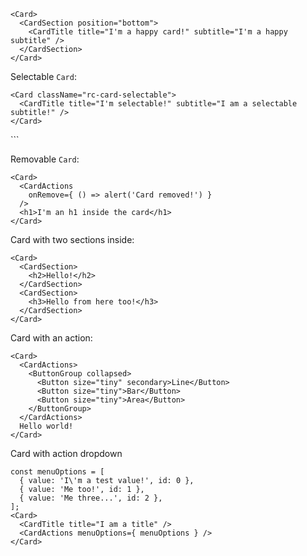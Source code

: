 ```
<Card>
  <CardSection position="bottom">
    <CardTitle title="I'm a happy card!" subtitle="I'm a happy subtitle" />
  </CardSection>
</Card>
```

Selectable `Card`:
```
<Card className="rc-card-selectable">
  <CardTitle title="I'm selectable!" subtitle="I am a selectable subtitle!" />
</Card>
```
  <CardTitle title="I'm a happy selected card!" subtitle="I'm the subtitle!" />
</Card>
```

Removable `Card`:
```
<Card>
  <CardActions
    onRemove={ () => alert('Card removed!') }
  />
  <h1>I'm an h1 inside the card</h1>
</Card>
```

Card with two sections inside:
```
<Card>
  <CardSection>
    <h2>Hello!</h2>
  </CardSection>
  <CardSection>
    <h3>Hello from here too!</h3>
  </CardSection>
</Card>
```

Card with an action:
```
<Card>
  <CardActions>
    <ButtonGroup collapsed>
      <Button size="tiny" secondary>Line</Button>
      <Button size="tiny">Bar</Button>
      <Button size="tiny">Area</Button>
    </ButtonGroup>
  </CardActions>
  Hello world!
</Card>
```
Card with action dropdown
```
const menuOptions = [
  { value: 'I\'m a test value!', id: 0 },
  { value: 'Me too!', id: 1 },
  { value: 'Me three...', id: 2 },
];
<Card>
  <CardTitle title="I am a title" />
  <CardActions menuOptions={ menuOptions } />
</Card>
```
